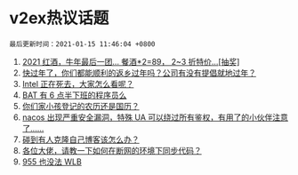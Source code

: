 # v2ex热议话题

`最后更新时间：2021-01-15 11:46:04 +0800`

1. [2021 红酒，牛年最后一团... 餐酒*2=89， 2~3 折特价...[抽奖]](https://www.v2ex.com/t/744901)
1. [快过年了，你们都能顺利的返乡过年吗？公司有没有提倡就地过年？](https://www.v2ex.com/t/744940)
1. [Intel 正在死去，大家怎么看呢？](https://www.v2ex.com/t/744868)
1. [BAT 有 6 点半下班的程序员么](https://www.v2ex.com/t/744870)
1. [你们家小孩登记的农历还是国历？](https://www.v2ex.com/t/745047)
1. [nacos 出现严重安全漏洞，特殊 UA 可以绕过所有鉴权，有用了的小伙伴注意了……](https://www.v2ex.com/t/744865)
1. [碰到有人克隆自己博客该怎么办？](https://www.v2ex.com/t/745097)
1. [各位大佬，请教一下如何在断网的环境下同步代码？](https://www.v2ex.com/t/745005)
1. [955 也没法 WLB](https://www.v2ex.com/t/745039)

